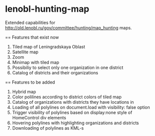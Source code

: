 lenobl-hunting-map
==================

Extended capabilities for http://old.lenobl.ru/gov/committee/hunting/map_hunting maps.

== Features that exist now

1. Tiled map of Leningradskaya Oblast
2. Satellite map
3. Zoom
4. Minimap with tiled map
5. Possibiliy to select only one organization in one district
6. Catalog of districts and their organizations

== Features to be added

1. Hybrid map
2. Color polilines according to district colors of tiled map
3. Catalog of organizations with districts they have locations in
4. Loading of all polylines on document.load with visibility: false option
5. Trigger visibility of polylines based on display:none style of HomeControl div elements
6. Hovering polylines with highlighting organizations and districts
7. Downloading of polylines as KML-s